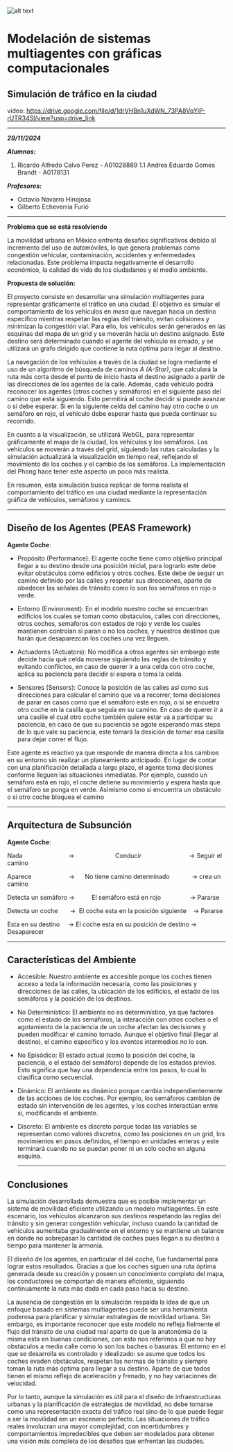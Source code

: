 ![alt text](https://javier.rodriguez.org.mx/itesm/2014/tecnologico-de-monterrey-blue.png)

# Modelación de sistemas multiagentes con gráficas computacionales

## Simulación de tráfico en la ciudad

video: https://drive.google.com/file/d/1drVHBn1uXdWN_73PA8VqYiP-rUTR34Sl/view?usp=drive_link

---
***29/11/2024***

***Alumnos:***
 1. Ricardo Alfredo Calvo Perez - A01028889
 1.1 Andres Eduardo Gomes Brandt -  A0178131

***Profesores:***
  - Octavio Navarro Hinojosa
  - Gilberto Echeverría Furió

---

**Problema que se está resolviendo**

La movilidad urbana en México enfrenta desafíos significativos debido al incremento del uso de automóviles, lo que genera problemas como congestión vehicular, contaminación, accidentes y enfermedades relacionadas. Este problema impacta negativamente el desarrollo económico, la calidad de vida de los ciudadanos y el medio ambiente.

**Propuesta de solución:**

El proyecto consiste en desarrollar una simulación multiagentes para representar gráficamente el tráfico en una ciudad. El objetivo es simular el comportamiento de los vehículos en *mesa* que navegan hacia un destino específico mientras respetan las reglas del tránsito, evitan colisiones y minimizan la congestión vial. Para ello, los vehículos serán generados en las esquinas del mapa de un grid y se moverán hacia un destino asignado. Este destino será determinado cuando el agente del vehículo es creado, y se utilizará un grafo dirigido que contiene la ruta óptima para llegar al destino.

La navegación de los vehículos a través de la ciudad se logra mediante el uso de un algoritmo de búsqueda de caminos *A (A-Star)*, que calculará la ruta más corta desde el punto de inicio hasta el destino asignado a partir de las direcciones de los agentes de la calle. Además, cada vehículo podrá reconocer los agentes (otros coches y semáforos) en el siguiente paso del camino que está siguiendo. Esto permitirá al coche decidir si puede avanzar o si debe esperar. Si en la siguiente celda del camino hay otro coche o un semáforo en rojo, el vehículo debe esperar hasta que pueda continuar su recorrido.

En cuanto a la visualización, se utilizará WebGL, para representar gráficamente el mapa de la ciudad, los vehículos y los semáforos. Los vehículos se moverán a través del grid, siguiendo las rutas calculadas y la simulación actualizará la visualización en tiempo real, reflejando el movimiento de los coches y el cambio de los semáforos. La implementación del Phong hace tener este aspecto un poco más realista.


En resumen, esta simulación busca replicar de forma realista el comportamiento del tráfico en una ciudad mediante la representación gráfica de vehículos, semáforos y caminos.

---

## Diseño de los Agentes (**PEAS** Framework)

**Agente Coche**:
  - Propósito (Performance): El agente coche tiene como objetivo principal llegar a su destino desde una posición inicial, para lograrlo este debe evitar obstáculos como edificios y otros coches. Este debe de seguir un camino definido por las calles y respetar sus direcciones, aparte de obedecer las señales de tránsito como lo son los semáforos en rojo o verde.

  - Entorno (Environment): En el modelo nuestro coche se encuentran edificios los cuales se toman como obstaculos, calles con direcciones, otros coches, semaforos con estados de rojo y verde los cuales mantienen controlan si paran o no los coches, y nuestros destinos que harán que desaparezcan los coches una vez lleguen.

  - Actuadores (Actuators): No modifica a otros agentes sin embargo este decide hacia qué celda moverse siguiendo las reglas de tránsito y evitando conflictos, en caso de querer ir a una celda con otro coche, aplica su paciencia para decidir si espera o toma la celda.

  - Sensores (Sensors): Conoce la posición de las calles así como sus direcciones para calcular el camino que va a recorrer, toma decisiones de parar en casos como que el semáforo este en rojo, o si se encuetra otro coche en la casilla que seguía en su camino. En caso de querer ir a una casille el cual otro coche también quiere estar va a participar su paciencia, en caso de que su paciencia se agote esperando más steps de lo que vale su paciencia, este tomará la desición de tomar esa casilla para dejar correr el flujo.

Este agente es reactivo ya que responde de manera directa a los cambios en su entorno sin realizar un planeamiento anticipado. En lugar de contar con una planificación detallada a largo plazo, el agente toma decisiones conforme lleguen las situaciiones inmediatas. Por ejemplo, cuando un semáforo está en rojo, el coche detiene su movimiento y espera hasta que el semáforo se ponga en verde. Asimismo como si encuentra un obstáculo o si otro coche bloquea el camino

  ---

## Arquitectura de Subsunción

**Agente Coche**:

  Nada &nbsp;&nbsp;&nbsp;&nbsp;&nbsp;&nbsp;&nbsp;&nbsp;&nbsp;&nbsp;&nbsp;&nbsp;&nbsp;&nbsp;&nbsp;&nbsp;&nbsp;&nbsp;&nbsp;&nbsp;&nbsp;&nbsp;&nbsp;&nbsp;&nbsp; $\rightarrow$ &nbsp;&nbsp;&nbsp;&nbsp;&nbsp;&nbsp;&nbsp;&nbsp;&nbsp;&nbsp;&nbsp;&nbsp;&nbsp;&nbsp;&nbsp;&nbsp;&nbsp;&nbsp;&nbsp;&nbsp;&nbsp;&nbsp;&nbsp;Conducir&nbsp;&nbsp;&nbsp;&nbsp;&nbsp;&nbsp;&nbsp;&nbsp;&nbsp;&nbsp;&nbsp;&nbsp;&nbsp;&nbsp;&nbsp;&nbsp;&nbsp;&nbsp;&nbsp;&nbsp;&nbsp;&nbsp;&nbsp;&nbsp;&nbsp;&nbsp;&nbsp; $\rightarrow$ Seguir el camino

  Aparece &nbsp;&nbsp;&nbsp;&nbsp;&nbsp;&nbsp;&nbsp;&nbsp;&nbsp;&nbsp;&nbsp;&nbsp;&nbsp;&nbsp;&nbsp;&nbsp;&nbsp;&nbsp;&nbsp;&nbsp; $\rightarrow$ &nbsp;&nbsp;&nbsp;&nbsp;&nbsp;No tiene camino determinado &nbsp;&nbsp;&nbsp;&nbsp;&nbsp;&nbsp;&nbsp;&nbsp;&nbsp;&nbsp;&nbsp; $\rightarrow$ crea un camino

  Detecta un semáforo $\rightarrow$ &nbsp;&nbsp;&nbsp;&nbsp;&nbsp;&nbsp;&nbsp;&nbsp;&nbsp;El semáforo está en rojo &nbsp;&nbsp;&nbsp;&nbsp;&nbsp;&nbsp;&nbsp;&nbsp;&nbsp;&nbsp;&nbsp;&nbsp;&nbsp;&nbsp;&nbsp; $\rightarrow$ Pararse

  Detecta un coche &nbsp;&nbsp;&nbsp;&nbsp;&nbsp; $\rightarrow$ &nbsp;El coche esta en la posición siguiente &nbsp;&nbsp; $\rightarrow$ Pararse

  Esta en su destino &nbsp;&nbsp;&nbsp; $\rightarrow$ El coche esta en su posición de destino $\rightarrow$ Desaparecer

  ---

## Características del Ambiente


- Accesible: Nuestro ambiente es accesible porque los coches tienen acceso a toda la información necesaria, como las posiciones y direcciones de las calles, la ubicación de los edificios, el estado de los semáforos y la posición de los destinos.

- No Determinístico: El ambiente no es determinístico, ya que factores como el estado de los semáforos, la interacción con otros coches o el agotamiento de la paciencia de un coche afectan las decisiones y pueden modificar el camino tomado. Aunque el objetivo final (llegar al destino), el camino específico y los eventos intermedios no lo son.

- No Episódico: El estado actual (como la posición del coche, la paciencia, o el estado del semáforo) depende de los estados previos. Esto significa que hay una dependencia entre los pasos, lo cual lo clasifica como secuencial.

- Dinámico: El ambiente es dinámico porque cambia independientemente de las acciones de los coches. Por ejemplo, los semáforos cambian de estado sin intervención de los agentes, y los coches interactúan entre sí, modificando el ambiente.

- Discreto: El ambiente es discreto porque todas las variables se representan como valores discretos, como las posiciones en un grid, los movimientos en pasos definidos, el tiempo en unidades enteras y este terminará cuando no se puedan poner ni un solo coche en alguna esquina.

  ---

## Conclusiones

La simulación desarrollada demuestra que es posible implementar un sistema de movilidad eficiente utilizando un modelo multiagentes. En este escenario, los vehículos alcanzaron sus destinos respetando las reglas del tránsito y sin generar congestión vehicular, incluso cuando la cantidad de vehículos aumentaba gradualmente en el entorno y se mantiene un balance en donde no sobrepasan la cantidad de coches pues llegan a su destino a tiempo para mantener la armonia.

El diseño de los agentes, en particular el del coche, fue fundamental para lograr estos resultados. Gracias a que los coches siguen una ruta óptima generada desde su creación y poseen un conocimiento completo del mapa, los conductores se comportan de manera eficiente, siguiendo continuamente la ruta más dada en cada paso hacia su destino.

La ausencia de congestión en la simulación respalda la idea de que un enfoque basado en sistemas multiagentes puede ser una herramienta poderosa para planificar y simular estrategias de movilidad urbana. Sin embargo, es importante reconocer que este modelo no refleja fielmente el flujo del tránsito de una ciudad real aparte de que la anatonómia de la misma esta en buenas condiciones, con esto nos referimos a que no hay obstaculos a media calle como lo son los baches o basuras. El entorno en el que se desarrolla es controlado y idealizado: se asume que todos los coches evaden obstáculos, respetan las normas de tránsito y siempre toman la ruta más óptima para llegar a su destino. Aparte de que todos tienen el mismo reflejo de aceleración y frenado, y no hay variaciones de velocidad.

Por lo tanto, aunque la simulación es útil para el diseño de infraestructuras urbanas y la planificación de estrategias de movilidad, no debe tomarse como una representación exacta del tráfico real sino de lo que puede llegar a ser la movilidad em un escenario perfecto. Las situaciones de tráfico reales involucran una mayor complejidad, con incertidumbres y comportamientos impredecibles que deben ser modelados para obtener una visión más completa de los desafíos que enfrentan las ciudades.
